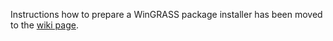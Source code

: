Instructions how to prepare a WinGRASS package installer has been moved
to the [wiki
page](http://trac.osgeo.org/grass/wiki/CompileOnWindows#CreatingaWinGRASSInstaller).
